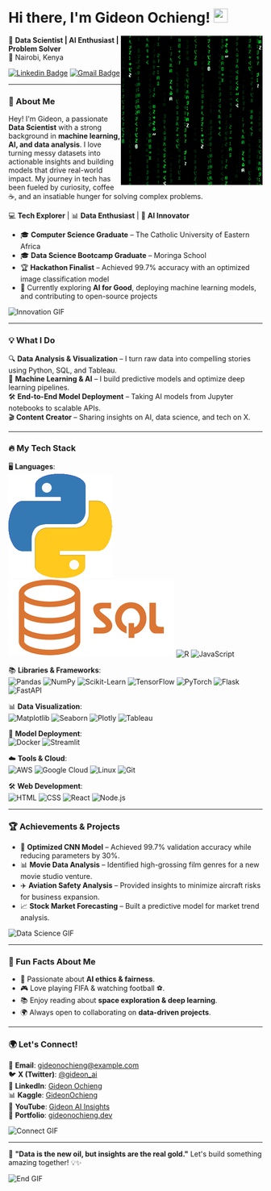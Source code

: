 # Hi there, I'm Gideon Ochieng! <img src="https://media.giphy.com/media/hvRJCLFzcasrR4ia7z/giphy.gif" width="28px" height="28px">


<img src = 'images/matrix.gif' alt = 'Awesome Matrix Code' align='right'/>

🚀 **Data Scientist | AI Enthusiast | Problem Solver**  
📍 Nairobi, Kenya  


[![Linkedin Badge](https://img.shields.io/badge/-Gideon-blue?style=flat-square&logo=Linkedin&logoColor=white&link=www.linkedin.com/in/gideon-ochieng)](https://www.linkedin.com/in/haany-ali) [![Gmail Badge](https://img.shields.io/badge/-ochienggideon9@gmail.com-c14438?style=flat-square&logo=Gmail&logoColor=white&link=mailto:asterp04@gmail.com)](mailto:ochienggideon9@gmail.com)

---

### 🌟 About Me
Hey! I'm Gideon, a passionate **Data Scientist** with a strong background in **machine learning, AI, and data analysis**. I love turning messy datasets into actionable insights and building models that drive real-world impact. My journey in tech has been fueled by curiosity, coffee ☕, and an insatiable hunger for solving complex problems.


💻 **Tech Explorer** | 📊 **Data Enthusiast** | 🤖 **AI Innovator**  

- 🎓 **Computer Science Graduate** – The Catholic University of Eastern Africa  
- 🎓 **Data Science Bootcamp Graduate** – Moringa School  
- 🏆 **Hackathon Finalist** – Achieved 99.7% accuracy with an optimized image classification model  
- 🎯 Currently exploring **AI for Good**, deploying machine learning models, and contributing to open-source projects  

![Innovation GIF](images/pattern.gif)

---

### 💡 What I Do
🔍 **Data Analysis & Visualization** – I turn raw data into compelling stories using Python, SQL, and Tableau.  
🤖 **Machine Learning & AI** – I build predictive models and optimize deep learning pipelines.  
🛠️ **End-to-End Model Deployment** – Taking AI models from Jupyter notebooks to scalable APIs.  
🎬 **Content Creator** – Sharing insights on AI, data science, and tech on X.  

---

### 🔥 My Tech Stack
🖥️ **Languages**:  
![Python](images/python.png) ![SQL](images/sql.png) ![R](https://img.shields.io/badge/-R-276DC3?style=flat-square&logo=r&logoColor=white) ![JavaScript](https://img.shields.io/badge/-JavaScript-F7DF1E?style=flat-square&logo=javascript&logoColor=black)

📚 **Libraries & Frameworks**:  
![Pandas](https://img.shields.io/badge/-Pandas-150458?style=flat-square&logo=pandas&logoColor=white) ![NumPy](https://img.shields.io/badge/-NumPy-013243?style=flat-square&logo=numpy&logoColor=white) ![Scikit-Learn](https://img.shields.io/badge/-Scikit%20Learn-F7931E?style=flat-square&logo=scikit-learn&logoColor=white) ![TensorFlow](https://img.shields.io/badge/-TensorFlow-FF6F00?style=flat-square&logo=tensorflow&logoColor=white) ![PyTorch](https://img.shields.io/badge/-PyTorch-EE4C2C?style=flat-square&logo=pytorch&logoColor=white) ![Flask](https://img.shields.io/badge/-Flask-000000?style=flat-square&logo=flask&logoColor=white) ![FastAPI](https://img.shields.io/badge/-FastAPI-009688?style=flat-square&logo=fastapi&logoColor=white)

📊 **Data Visualization**:  
![Matplotlib](https://img.shields.io/badge/-Matplotlib-11557C?style=flat-square&logo=matplotlib&logoColor=white) ![Seaborn](https://img.shields.io/badge/-Seaborn-0081A5?style=flat-square&logo=python&logoColor=white) ![Plotly](https://img.shields.io/badge/-Plotly-3F4F75?style=flat-square&logo=plotly&logoColor=white) ![Tableau](https://img.shields.io/badge/-Tableau-E97627?style=flat-square&logo=tableau&logoColor=white)

🚀 **Model Deployment**:  
![Docker](https://img.shields.io/badge/-Docker-2496ED?style=flat-square&logo=docker&logoColor=white) ![Streamlit](https://img.shields.io/badge/-Streamlit-FF4B4B?style=flat-square&logo=streamlit&logoColor=white)

☁️ **Tools & Cloud**:  
![AWS](https://img.shields.io/badge/-AWS-232F3E?style=flat-square&logo=amazon-aws&logoColor=white) ![Google Cloud](https://img.shields.io/badge/-Google%20Cloud-4285F4?style=flat-square&logo=google-cloud&logoColor=white) ![Linux](https://img.shields.io/badge/-Linux-FCC624?style=flat-square&logo=linux&logoColor=black) ![Git](https://img.shields.io/badge/-Git-F05032?style=flat-square&logo=git&logoColor=white)

🛠️ **Web Development**:  
![HTML](https://img.shields.io/badge/-HTML5-E34F26?style=flat-square&logo=html5&logoColor=white) ![CSS](https://img.shields.io/badge/-CSS3-1572B6?style=flat-square&logo=css3&logoColor=white) ![React](https://img.shields.io/badge/-React-61DAFB?style=flat-square&logo=react&logoColor=black) ![Node.js](https://img.shields.io/badge/-Node.js-339933?style=flat-square&logo=node.js&logoColor=white)
 


---

### 🏆 Achievements & Projects
- 🏅 **Optimized CNN Model** – Achieved 99.7% validation accuracy while reducing parameters by 30%.
- 📊 **Movie Data Analysis** – Identified high-grossing film genres for a new movie studio venture.
- ✈️ **Aviation Safety Analysis** – Provided insights to minimize aircraft risks for business expansion.
- 📈 **Stock Market Forecasting** – Built a predictive model for market trend analysis.

![Data Science GIF](https://media.giphy.com/media/xT9IgzoKnwFNmISR8I/giphy.gif)

---


### 📌 Fun Facts About Me
- 🚀 Passionate about **AI ethics & fairness**.
- 🎮 Love playing FIFA & watching football ⚽.
- 📚 Enjoy reading about **space exploration & deep learning**.
- 🌍 Always open to collaborating on **data-driven projects**.

---

### 🌍 Let's Connect!
📩 **Email**: [gideonochieng@example.com](mailto:gideonochieng@example.com)  
🐦 **X (Twitter)**: [@gideon_ai](https://twitter.com/gideon_ai)  
💼 **LinkedIn**: [Gideon Ochieng](https://linkedin.com/in/gideonochieng)  
📊 **Kaggle**: [GideonOchieng](https://kaggle.com/gideonochieng)  
🎥 **YouTube**: [Gideon AI Insights](https://youtube.com/gideon_ai)  
🚀 **Portfolio**: [gideonochieng.dev](https://gideonochieng.dev)  

![Connect GIF](https://media.giphy.com/media/Q8I2I0KrYjvE/giphy.gif)

---

🚀 **"Data is the new oil, but insights are the real gold."** Let's build something amazing together! 💡✨

![End GIF](https://media.giphy.com/media/26AHONQ79FdWZhAI0/giphy.gif)


<!--
**OchiengGideon/OchiengGideon** is a ✨ _special_ ✨ repository because its `README.md` (this file) appears on your GitHub profile.

Here are some ideas to get you started:

- 🔭 I’m currently working on ...
- 🌱 I’m currently learning ...
- 👯 I’m looking to collaborate on ...
- 🤔 I’m looking for help with ...
- 💬 Ask me about ...
- 📫 How to reach me: ...
- 😄 Pronouns: ...
- ⚡ Fun fact: ...
-->
